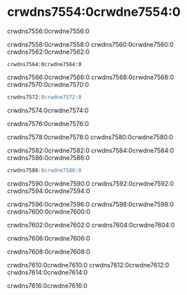 <a name="table_engines-custom_partitioning_key"></a>

# crwdns7554:0crwdne7554:0

crwdns7556:0crwdne7556:0

crwdns7558:0crwdne7558:0 crwdns7560:0crwdne7560:0 crwdns7562:0crwdne7562:0

    crwdns7564:0crwdne7564:0
    

crwdns7566:0crwdne7566:0 crwdns7568:0crwdne7568:0 crwdns7570:0crwdne7570:0

```sql
crwdns7572:0crwdne7572:0
```

crwdns7574:0crwdne7574:0

crwdns7576:0crwdne7576:0

crwdns7578:0crwdne7578:0 crwdns7580:0crwdne7580:0

crwdns7582:0crwdne7582:0 crwdns7584:0crwdne7584:0 crwdns7586:0crwdne7586:0

```sql
crwdns7588:0crwdne7588:0
```

crwdns7590:0crwdne7590:0 crwdns7592:0crwdne7592:0 crwdns7594:0crwdne7594:0

crwdns7596:0crwdne7596:0 crwdns7598:0crwdne7598:0 crwdns7600:0crwdne7600:0

crwdns7602:0crwdne7602:0 crwdns7604:0crwdne7604:0

crwdns7606:0crwdne7606:0

crwdns7608:0crwdne7608:0

crwdns7610:0crwdne7610:0 crwdns7612:0crwdne7612:0 crwdns7614:0crwdne7614:0

crwdns7616:0crwdne7616:0